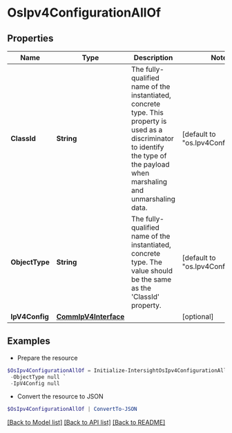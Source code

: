 # OsIpv4ConfigurationAllOf
## Properties

Name | Type | Description | Notes
------------ | ------------- | ------------- | -------------
**ClassId** | **String** | The fully-qualified name of the instantiated, concrete type. This property is used as a discriminator to identify the type of the payload when marshaling and unmarshaling data. | [default to "os.Ipv4Configuration"]
**ObjectType** | **String** | The fully-qualified name of the instantiated, concrete type. The value should be the same as the &#39;ClassId&#39; property. | [default to "os.Ipv4Configuration"]
**IpV4Config** | [**CommIpV4Interface**](CommIpV4Interface.md) |  | [optional] 

## Examples

- Prepare the resource
```powershell
$OsIpv4ConfigurationAllOf = Initialize-IntersightOsIpv4ConfigurationAllOf  -ClassId null `
 -ObjectType null `
 -IpV4Config null
```

- Convert the resource to JSON
```powershell
$OsIpv4ConfigurationAllOf | ConvertTo-JSON
```

[[Back to Model list]](../README.md#documentation-for-models) [[Back to API list]](../README.md#documentation-for-api-endpoints) [[Back to README]](../README.md)

